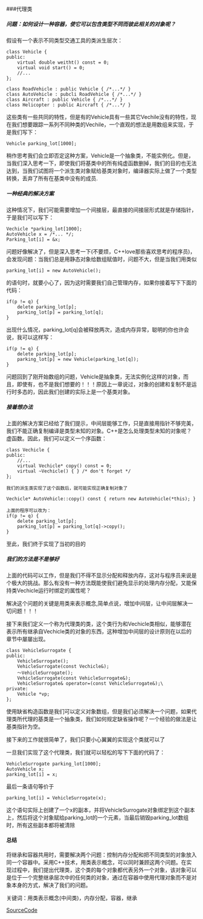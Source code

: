 
###代理类

##### **问题：如何设计一种容器，使它可以包含类型不同而彼此相关的对象呢？**

假设有一个表示不同类型交通工具的类派生层次：

```
class Vehicle {
public:
    virtual double weitht() const = 0;
    virtual void start() = 0;
    //...
};

class RoadVehicle : public Vehicle { /*...*/ }
class AutoVehicle : pubcli RoadVehicle { /*...*/ }
class Aircraft : public Vehicle { /*...*/ }
class Helicopter : public Aircraft { /*...*/ } 
```

这些类有一些共同的特性，但是有的Vehicle具有一些其它Vechile没有的特性，现在我们想要跟踪一系列不同种类的Vechile，一个直观的想法是用数组来实现，于是我们写下：

```
Vehicle parking_lot[1000];
```
稍作思考我们会立即否定这种方案，Vehicle是一个抽象类，不能实例化。但是，当我们深入思考一下，即使我们将基类中的所有纯虚函数删掉，我们的目的也无法达到，当我们试图将一个派生类对象赋给基类对象时，编译器实际上做了一个类型转换，丢弃了所有在基类中没有的成员.

##### **一种经典的解决方案**

这种情况下，我们可能需要增加一个间接层，最直接的间接层形式就是存储指针，于是我们可以写下：
```
Vechicle *parking_lot[1000];
AutoVehicle x = /*... */;
Parking_lot[i] = &x;
```
问题好像解决了，但是深入思考一下(不要烦，C++love那些喜欢思考的程序员)，会发现问题：当我们总是用静态对象给数组赋值时，问题不大，但是当我们用类似
```
parking_lot[i] = new AutoVehicle();
```
的语句时，就要小心了，因为这时需要我们自己管理内存，如果你接着写下下面的代码：
```
if(p != q) {
    delete parking_lot[p];
    parking_lot[p] = parking_lot[q];
}
```
出现什么情况，parking_lot[q]会被释放两次，造成内存异常，聪明的你也许会说，我可以这样写：
```
if(p != q) {
    delete parking_lot[p];
    parking_lot[p] = new Vehicle(parking_lot[q]);
}
```
问题回到了刚开始数组的问题，Vehicle是抽象类，无法实例化这样的对象，而且，即使有，也不是我们想要的！！！原因上一章说过，对象的创建和复制不是运行时多态的，因此我们创建的实际上是一个基类对象。

##### **接着想办法**
上面的解决方案已经给了我们提示，中间层能够工作，只是直接用指针不够完美，我们不能正确复制编译是类型未知的对象。C++是怎么处理类型未知的对象呢？虚函数。因此，我们可以定义一个序函数：
```
class Vechicle {
public:
    //...
    virtual Vechicle* copy() const = 0;
    virtual ~Vechicle() { } /* don't forget */
};

我们的派生类实现了这个函数后，就可能实现正确复制对象了

Vechicle* AutoVehicle::copy() const { return new AutoVehicle(*this); }

上面的程序可以改为：
if(p != q) {
    delete parking_lot[p];
    parking_lot[p] = parking_lot[q]->copy();
}
```
至此，我们终于实现了当初的目的

##### **我们的方法是不是够好**
上面的代码可以工作，但是我们不得不显示分配和释放内存，这对与程序员来说是个极大的挑战。那么有没有一种方法既能使我们避免显示的处理内存分配，又能保持类Vechicle运行时绑定的属性呢？

解决这个问题的关键是用类来表示概念,简单点说，增加中间层，让中间层解决一切问题！！！

接下来我们定义一个称为代理类的类，这个类行为和Vechicle类相似，能够潜在表示所有继承自Vechicle类的对象的东西，这种增加中间层的设计原则在以后的章节中屡屡出现。

```
class VehicleSurrogate {
public:
    VehicleSurrogate();
    VehicleSurrogate(const Vechicle&);
    ～VehicleSurrogate();
    VehicleSurrogate(const VehicleSurrogate&);
    VehicleSurrogate& operator=(const VehicleSurrogate&);\
private:
    Vehicle *vp;
};
```

使用缺省构造函数是我们可以定义对象数组，但是我们必须解决一个问题，如果代理类所代理的基类是一个抽象类，我们如何规定缺省操作呢？一个经验的做法是让基类指针为空。

接下来的工作就很简单了，我们只要小心翼翼的实现这个类就可以了

一旦我们实现了这个代理类，我们就可以轻松的写下下面的代码了：
```
VehicleSurrogate parking_lot[1000];
AutoVehicle x;
parking_lot[i] = x;
```
最后一条语句等价于
```
parking_lot[i] = VehicleSurrogate(x);
```
这个语句实际上创建了一个x的副本，并将VehicleSurrogate对象绑定到这个副本上，然后将这个对象赋给parking_lot的一个元素，当最后销毁parking_lot数组时，所有这些副本都将被清除

#### **总结**
将继承和容器共用时，需要解决两个问题：控制内存分配和把不同类型的对象放入同一个容器中。采用C++技术，用类表示概念，可以同时兼顾这两个问题。在实现过程中，我们提出代理类，这个类的每个对象都代表另外一个对象，该对象可以是位于一个完整继承层次中的任何类的对象，通过在容器中使用代理对象而不是对象本身的方式，解决了我们的问题。

关键词：用类表示概念(中间类)，内存分配，容器，继承

[SourceCode](./Code/chapter_05_Surrogate.cpp)

